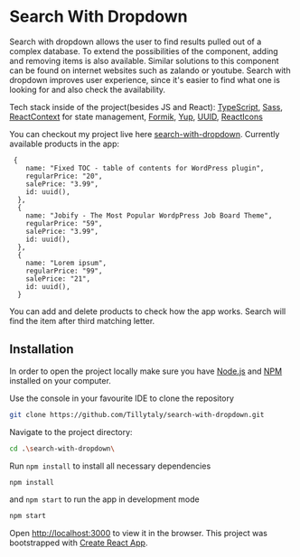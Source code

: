 # Search With Dropdown

Search with dropdown allows the user to find results pulled out of a complex database. To extend the possibilities of the component, adding and removing items is also available. Similar solutions to this component can be found on internet websites such as zalando or youtube. Search with dropdown improves user experience, since it's easier to find what one is looking for and also check the availability. 



Tech stack inside of the project(besides JS and React):
[TypeScript](https://www.typescriptlang.org/),
[Sass](https://sass-lang.com/),
[ReactContext](https://reactjs.org/docs/context.html) for state management,
[Formik](https://formik.org/docs/guides/validation),
[Yup](https://github.com/jquense/yup),
[UUID](https://www.npmjs.com/package/uuid),
[ReactIcons](https://react-icons.github.io/react-icons/)


You can checkout my project live here [search-with-dropdown](https://tillytaly.github.io/search-with-dropdown/).
Currently available products in the app:
```
 {
    name: "Fixed TOC - table of contents for WordPress plugin",
    regularPrice: "20",
    salePrice: "3.99",
    id: uuid(),
  },
  {
    name: "Jobify - The Most Popular WordpPress Job Board Theme",
    regularPrice: "59",
    salePrice: "3.99",
    id: uuid(),
  },
  {
    name: "Lorem ipsum",
    regularPrice: "99",
    salePrice: "21",
    id: uuid(),
  }
  ```
  You can add and delete products to check how the app works. Search will find the item after third matching letter.


## Installation 
In order to open the project locally make sure you have [Node.js](https://nodejs.org/en/) and [NPM](https://www.npmjs.com/package/npm) installed on your computer.

Use the console in your favourite IDE to clone the repository

```bash
git clone https://github.com/Tillytaly/search-with-dropdown.git
```

Navigate to the project directory:

```bash
cd .\search-with-dropdown\
```

Run  `npm install` to install all necessary dependencies

```bash
npm install
```

and  `npm start` to run the app in development mode

```bash
npm start
```

Open [http://localhost:3000](http://localhost:3000) to view it in the browser.
This project was bootstrapped with [Create React App](https://github.com/facebook/create-react-app).
